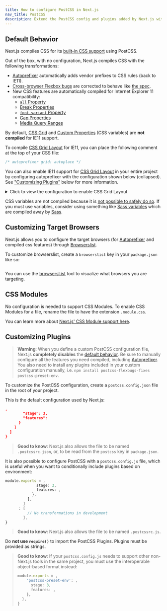 ```yaml
---
title: How to configure PostCSS in Next.js
nav_title: PostCSS
description: Extend the PostCSS config and plugins added by Next.js with your own.
---
```


## Default Behavior

Next.js compiles CSS for its [built-in CSS support](/docs/app/getting-started/css) using PostCSS.

Out of the box, with no configuration, Next.js compiles CSS with the following transformations:

- [Autoprefixer](https://github.com/postcss/autoprefixer) automatically adds vendor prefixes to CSS rules (back to IE11).
- [Cross-browser Flexbox bugs](https://github.com/philipwalton/flexbugs) are corrected to behave like [the spec](https://www.w3.org/TR/css-flexbox-1/).
- New CSS features are automatically compiled for Internet Explorer 11 compatibility:
  - [`all` Property](https://developer.mozilla.org/docs/Web/CSS/all)
  - [Break Properties](https://developer.mozilla.org/docs/Web/CSS/break-after)
  - [`font-variant` Property](https://developer.mozilla.org/docs/Web/CSS/font-variant)
  - [Gap Properties](https://developer.mozilla.org/docs/Web/CSS/gap)
  - [Media Query Ranges](https://developer.mozilla.org/docs/Web/CSS/Media_Queries/Using_media_queries#Syntax_improvements_in_Level_4)

By default, [CSS Grid](https://www.w3.org/TR/css-grid-1/) and [Custom Properties](https://developer.mozilla.org/docs/Web/CSS/var) (CSS variables) are **not compiled** for IE11 support.

To compile [CSS Grid Layout](https://developer.mozilla.org/docs/Web/CSS/grid) for IE11, you can place the following comment at the top of your CSS file:

```css
/* autoprefixer grid: autoplace */
```

You can also enable IE11 support for [CSS Grid Layout](https://developer.mozilla.org/docs/Web/CSS/grid)
in your entire project by configuring autoprefixer with the configuration shown below (collapsed).
See ["Customizing Plugins"](#customizing-plugins) below for more information.

<details>
  <summary>Click to view the configuration to enable CSS Grid Layout</summary>

```json filename="postcss.config.json"
,
        "stage": 3,
        "features": 
      }
    ]
  ]
}
```

</details>

CSS variables are not compiled because it is [not possible to safely do so](https://github.com/MadLittleMods/postcss-css-variables#caveats).
If you must use variables, consider using something like [Sass variables](https://sass-lang.com/documentation/variables) which are compiled away by [Sass](https://sass-lang.com/).

## Customizing Target Browsers

Next.js allows you to configure the target browsers (for [Autoprefixer](https://github.com/postcss/autoprefixer) and compiled css features) through [Browserslist](https://github.com/browserslist/browserslist).

To customize browserslist, create a `browserslist` key in your `package.json` like so:

```json filename="package.json"

```

You can use the [browsersl.ist](https://browsersl.ist/?q=%3E0.3%25%2C+not+ie+11%2C+not+dead%2C+not+op_mini+all) tool to visualize what browsers you are targeting.

## CSS Modules

No configuration is needed to support CSS Modules. To enable CSS Modules for a file, rename the file to have the extension `.module.css`.

You can learn more about [Next.js' CSS Module support here](/docs/app/getting-started/css).

## Customizing Plugins

> **Warning**: When you define a custom PostCSS configuration file, Next.js **completely disables** the [default behavior](#default-behavior).
> Be sure to manually configure all the features you need compiled, including [Autoprefixer](https://github.com/postcss/autoprefixer).
> You also need to install any plugins included in your custom configuration manually, i.e. `npm install postcss-flexbugs-fixes postcss-preset-env`.

To customize the PostCSS configuration, create a `postcss.config.json` file in the root of your project.

This is the default configuration used by Next.js:

```json filename="postcss.config.json"
,
        "stage": 3,
        "features": 
      }
    ]
  ]
}
```

> **Good to know**: Next.js also allows the file to be named `.postcssrc.json`, or, to be read from the `postcss` key in `package.json`.

It is also possible to configure PostCSS with a `postcss.config.js` file, which is useful when you want to conditionally include plugins based on environment:

```js filename="postcss.config.js"
module.exports = ,
              stage: 3,
              features: ,
            },
          ],
        ]
      : [
          // No transformations in development
        ],
}
```

> **Good to know**: Next.js also allows the file to be named `.postcssrc.js`.

Do **not use `require()`** to import the PostCSS Plugins. Plugins must be provided as strings.

> **Good to know**: If your `postcss.config.js` needs to support other non-Next.js tools in the same project, you must use the interoperable object-based format instead:
>
> ```js
> module.exports = ,
>     'postcss-preset-env': ,
>       stage: 3,
>       features: ,
>     },
>   },
> }
> ```